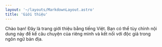 ```yaml
---
layout: '~/layouts/MarkdownLayout.astro'
title: 'Giới thiệu'
---
```


Chào bạn! Đây là trang giới thiệu bằng tiếng Việt. Bạn có thể tùy chỉnh nội dung này để kể câu chuyện của riêng mình và kết nối với độc giả trong ngôn ngữ bản địa.
